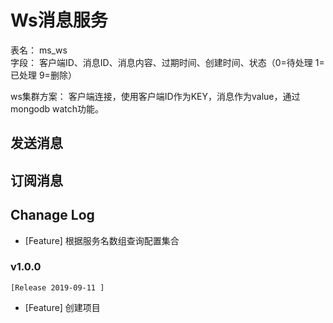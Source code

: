 # Ws消息服务

表名： ms_ws   
字段： 客户端ID、消息ID、消息内容、过期时间、创建时间、状态（0=待处理 1=已处理 9=删除）

ws集群方案： 客户端连接，使用客户端ID作为KEY，消息作为value，通过mongodb watch功能。
## 发送消息


## 订阅消息



## Chanage Log 

- [Feature] 根据服务名数组查询配置集合


### v1.0.0
    [Release 2019-09-11 ]
- [Feature] 创建项目 







